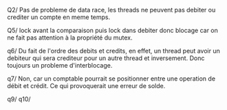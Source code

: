 Q2/ Pas de probleme de data race, les threads ne peuvent pas debiter ou crediter un compte en meme temps.

Q5/ lock avant la comparaison puis lock dans debiter donc blocage car on ne fait pas attention à la propriété du mutex.

q6/ Du fait de l'ordre des debits et credits, en effet, un thread peut avoir un debiteur qui sera crediteur pour un autre thread et inversement. Donc toujours un probleme d'interblocage.

q7/ Non, car un comptable pourrait se positionner entre une operation de débit et crédit. Ce qui provoquerait une erreur de solde.

q9/
q10/


